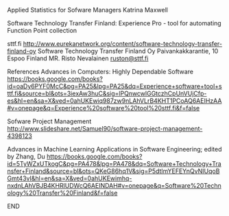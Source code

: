 Applied Statistics for Sofware Managers
Katrina Maxwell


Software Technology Transfer Finland: Experience Pro - tool for automating Function Point collection

sttf.fi
http://www.eurekanetwork.org/content/software-technology-transfer-finland-oy
Software Technology Transfer Finland Oy
Paivankakkarantie, 10
Espoo
Finland
MR.
Risto
Nevalainen
ruston@sttf.fi






References
Advances in Computers: Highly Dependable Software
https://books.google.com/books?id=oaDy6PYF0McC&pg=PA25&lpg=PA25&dq=Experience+software+tool+sttf.fi&source=bl&ots=3iexAw3huC&sig=lPQnwcwlGGtczhCpUnVUjCfp-es&hl=en&sa=X&ved=0ahUKEwiq987zw9nLAhVLrB4KHT1PCoAQ6AEIHzAA#v=onepage&q=Experience%20software%20tool%20sttf.fi&f=false

Sofware Project Management
http://www.slideshare.net/Samuel90/software-project-management-4398123

Advances in Machine Learning Applications in Software Engineering; edited by Zhang, Du
https://books.google.com/books?id=5TyWZxUTkogC&pg=PA478&lpg=PA478&dq=Software+Technology+Transfer+Finland&source=bl&ots=QKeG86hq1V&sig=P5dtlmYEFEYnQvNIUqoBGmt43vI&hl=en&sa=X&ved=0ahUKEwimhq-nxdnLAhVBJB4KHRlUDWcQ6AEINDAH#v=onepage&q=Software%20Technology%20Transfer%20Finland&f=false


















END